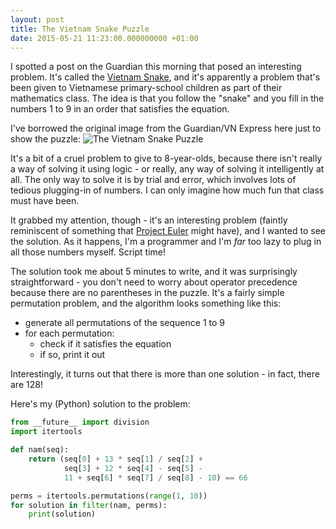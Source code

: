 ```yaml
---
layout: post
title: The Vietnam Snake Puzzle
date: 2015-05-21 11:23:00.000000000 +01:00
---
```


I spotted a post on the Guardian this morning that posed an interesting
problem. It's called the [Vietnam Snake][1], and it's apparently a problem
that's been given to Vietnamese primary-school children as part of their
mathematics class. The idea is that you follow the "snake" and you fill in the
numbers 1 to 9 in an order that satisfies the equation.

<!-- more -->

I've borrowed the original image from the Guardian/VN Express here just to show
the puzzle: ![The Vietnam Snake
Puzzle](/images/vietnam-snake.png)

It's a bit of a cruel problem to give to 8-year-olds, because there isn't
really a way of solving it using logic - or really, any way of solving it
intelligently at all. The only way to solve it is by trial and error, which
involves lots of tedious plugging-in of numbers. I can only imagine how much
fun that class must have been.

It grabbed my attention, though - it's an interesting problem (faintly
reminiscent of something that [Project Euler][2] might have), and I wanted to
see the solution. As it happens, I'm a programmer and I'm *far* too lazy to
plug in all those numbers myself. Script time!

The solution took me about 5 minutes to write, and it was surprisingly
straightforward - you don't need to worry about operator precedence because
there are no parentheses in the puzzle. It's a fairly simple permutation
problem, and the algorithm looks something like this:

* generate all permutations of the sequence 1 to 9
* for each permutation:
    * check if it satisfies the equation
    * if so, print it out

Interestingly, it turns out that there is more than one solution - in fact,
there are 128!

Here's my (Python) solution to the problem:

```python
from __future__ import division
import itertools

def nam(seq):
    return (seq[0] + 13 * seq[1] / seq[2] +
            seq[3] + 12 * seq[4] - seq[5] -
            11 + seq[6] * seq[7] / seq[8] - 10) == 66

perms = itertools.permutations(range(1, 10))
for solution in filter(nam, perms):
    print(solution)
```


[1]: http://www.theguardian.com/science/alexs-adventures-in-numberland/2015/may/20/can-you-do-the-maths-puzzle-for-vietnamese-eight-year-olds-that-has-stumped-parents-and-teachers
[2]: https://projecteuler.net
